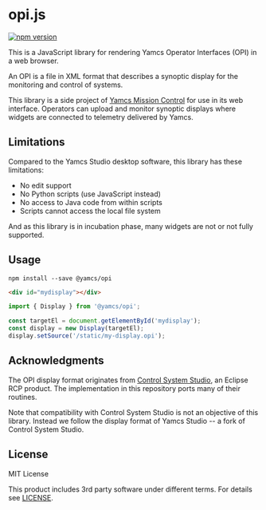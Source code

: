# opi.js
[![npm version](https://badge.fury.io/js/%40yamcs%2Fopi.svg)](https://www.npmjs.com/package/@yamcs/opi)

This is a JavaScript library for rendering Yamcs Operator Interfaces (OPI) in a web browser.

An OPI is a file in XML format that describes a synoptic display for the monitoring and control of systems.

This library is a side project of [Yamcs Mission Control](https://yamcs.org) for use in its web interface. Operators can upload and monitor synoptic displays where widgets are connected to telemetry delivered by Yamcs.


## Limitations

Compared to the Yamcs Studio desktop software, this library has these limitations:

* No edit support
* No Python scripts (use JavaScript instead)
* No access to Java code from within scripts
* Scripts cannot access the local file system

And as this library is in incubation phase, many widgets are not or not fully supported.


## Usage

```
npm install --save @yamcs/opi
```

```html
<div id="mydisplay"></div>
```

```js
import { Display } from '@yamcs/opi';

const targetEl = document.getElementById('mydisplay');
const display = new Display(targetEl);
display.setSource('/static/my-display.opi');
```


## Acknowledgments

The OPI display format originates from [Control System Studio](https://github.com/ControlSystemStudio/cs-studio), an Eclipse RCP product. The implementation in this repository ports many of their routines.

Note that compatibility with Control System Studio is not an objective of this library. Instead we follow the display format of Yamcs Studio -- a fork of Control System Studio.


## License

MIT License

This product includes 3rd party software under different terms. For details see [LICENSE](LICENSE).
